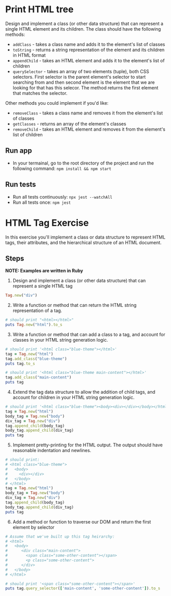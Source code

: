 # Print HTML tree

Design and implement a class (or other data structure) that can represent a single HTML element and its children. The class should have the following methods:

- `addClass` - takes a class name and adds it to the element's list of classes
- `toString` - returns a string representation of the element and its children in HTML format
- `appendChild` - takes an HTML element and adds it to the element's list of children
- `querySelector` - takes an array of two elements (tuple), both CSS selectors. First selector is the parent element's selector to start searching from and then second element is the element that we are looking for that has this selecor. The method returns the first element that matches the selector.

Other methods you could implement if you'd like:

- `removeClass` - takes a class name and removes it from the element's list of classes
- `getClasses` - returns an array of the element's classes
- `removeChild` - takes an HTML element and removes it from the element's list of children

## Run app

- In your termainal, go to the root directory of the project and run the following command: `npm install && npm start`

## Run tests

- Run all tests continuously: `npx jest --watchAll`
- Run all tests once: `npm jest`

# HTML Tag Exercise

In this exercise you'll implement a class or data structure to represent HTML tags, their attributes, and the hierarchical structure of an HTML document.

## Steps

**NOTE: Examples are written in Ruby**

1. Design and implement a class (or other data structure) that can represent a single HTML tag

```ruby
Tag.new("div")
```

2. Write a function or method that can return the HTML string representation of a tag.

```ruby
# should print "<html></html>"
puts Tag.new("html").to_s
```

3. Write a function or method that can add a class to a tag, and account for classes in your HTML string generation logic.

```ruby
# should print '<html class="blue-theme"></html>'
tag = Tag.new("html")
tag.add_class("blue-theme")
puts tag.to_s

# should print '<html class="blue-theme main-content"></html>'
tag.add_class("main-content")
puts tag
```

4. Extend the tag data structure to allow the addition of child tags, and account for children in your HTML string generation logic.

```ruby
# should print '<html class="blue-theme"><body><div></div></body></html>'
tag = Tag.new("html")
body_tag = Tag.new("body")
div_tag = Tag.new("div")
tag.append_child(body_tag)
body_tag.append_child(div_tag)
puts tag
```

5. Implement pretty-printing for the HTML output. The output should have reasonable indentation and newlines.

```ruby
# should print:
# <html class="blue-theme">
#   <body>
#     <div></div>
#   </body>
# </html>
tag = Tag.new("html")
body_tag = Tag.new("body")
div_tag = Tag.new("div")
tag.append_child(body_tag)
body_tag.append_child(div_tag)
puts tag
```

6. Add a method or function to traverse our DOM and return the first element by selector

```ruby
# Assume that we've built up this tag heirarchy:
# <html>
#   <body>
#      <div class="main-content">
#        <span class="some-other-content"></span>
#        <p class="some-other-content">
#      </div>
#   </body>
# </html>

# should print '<span class="some-other-content"></span>'
puts tag.query_selector(['main-content', 'some-other-content']).to_s
```
